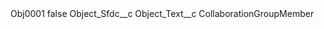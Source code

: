 <?xml version="1.0" encoding="UTF-8"?>
<CustomMetadata xmlns="http://soap.sforce.com/2006/04/metadata" xmlns:xsi="http://www.w3.org/2001/XMLSchema-instance" xmlns:xsd="http://www.w3.org/2001/XMLSchema">
    <label>Obj0001</label>
    <protected>false</protected>
    <values>
        <field>Object_Sfdc__c</field>
        <value xsi:nil="true"/>
    </values>
    <values>
        <field>Object_Text__c</field>
        <value xsi:type="xsd:string">CollaborationGroupMember</value>
    </values>
</CustomMetadata>
